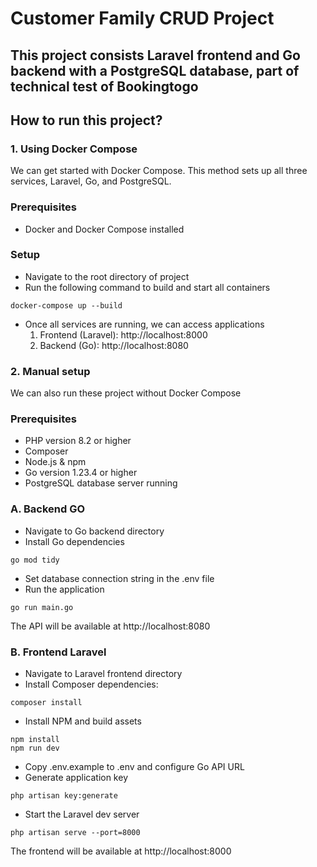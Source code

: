 # Customer Family CRUD Project

## This project consists Laravel frontend and Go backend with a PostgreSQL database, part of technical test of Bookingtogo

## How to run this project?

### 1. Using Docker Compose
We can get started with Docker Compose. This method sets up all three services, Laravel, Go, and PostgreSQL.

### Prerequisites
* Docker and Docker Compose installed

### Setup 
* Navigate to the root directory of project
* Run the following command to build and start all containers
```console
docker-compose up --build
```
* Once all services are running, we can access applications
    1. Frontend (Laravel): http://localhost:8000
    2. Backend (Go): http://localhost:8080

### 2. Manual setup
We can also run these project without Docker Compose

### Prerequisites
* PHP version 8.2 or higher
* Composer
* Node.js & npm
* Go version 1.23.4 or higher
* PostgreSQL database server running

### A. Backend GO
* Navigate to Go backend directory
* Install Go dependencies
```console
go mod tidy
```
* Set database connection string in the .env file
* Run the application
```console
go run main.go
```
The API will be available at http://localhost:8080

### B. Frontend Laravel
* Navigate to Laravel frontend directory
* Install Composer dependencies:
```console
composer install
```
* Install NPM and build assets
```console
npm install
npm run dev
```
* Copy .env.example to .env and configure Go API URL
* Generate application key
```console
php artisan key:generate
```
* Start the Laravel dev server
```console
php artisan serve --port=8000
```
The frontend will be available at http://localhost:8000
